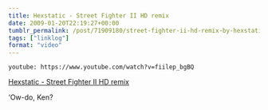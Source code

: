 ```yaml
---
title: Hexstatic - Street Fighter II HD remix
date: 2009-01-20T22:19:27+00:00
tumblr_permalink: /post/71909180/street-fighter-ii-hd-remix-by-hexstatic-ow-do
tags: ["linklog"]
format: "video"
---
```


`youtube: https://www.youtube.com/watch?v=fiilep_bgBQ`

[Hexstatic - Street Fighter II HD remix][1]

&lsquo;Ow-do, Ken?

[1]: https://www.youtube.com/watch?v=fiilep_bgBQ
